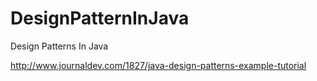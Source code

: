 # DesignPatternInJava
Design Patterns In Java

http://www.journaldev.com/1827/java-design-patterns-example-tutorial

